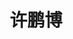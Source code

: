 ---
# Display name

title: 许鹏博
user_groups: ["Current Post-Doc"]



organizations:
- name: 2021- 

Interests:
- Molecular Dynamics Simulations and Deep Learning

---